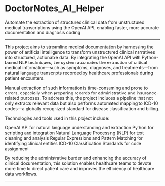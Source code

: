 # DoctorNotes_AI_Helper
Automate the extraction of structured clinical data from unstructured medical transcriptions using the OpenAI API, enabling faster, more accurate documentation and diagnosis coding
__________________________________
This project aims to streamline medical documentation by harnessing the power of artificial intelligence to transform unstructured clinical narratives into structured, actionable data. By integrating the OpenAI API with Python-based NLP techniques, the system automates the extraction of critical medical information—such as symptoms, diagnoses, and treatments—from natural language transcripts recorded by healthcare professionals during patient encounters.

Manual extraction of such information is time-consuming and prone to errors, especially when preparing records for administrative and insurance-related purposes. To address this, the project includes a pipeline that not only extracts relevant data but also performs automated mapping to ICD-10 codes—a globally recognized standard for disease classification and billing.

Technologies and tools used in this project include:

OpenAI API for natural language understanding and extraction
Python for scripting and integration
Natural Language Processing (NLP) for text cleaning and analysis
Regular Expressions and Pattern Matching for identifying clinical entities
ICD-10 Classification Standards for code assignment

By reducing the administrative burden and enhancing the accuracy of clinical documentation, this solution enables healthcare teams to devote more time to direct patient care and improves the efficiency of healthcare data workflows.
___________________________________

